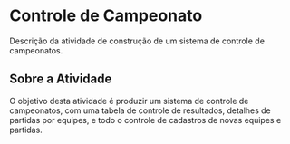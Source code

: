 # Controle de Campeonato

Descrição da atividade de construção de um sistema de controle de campeonatos.

## Sobre a Atividade

O objetivo desta atividade é produzir um sistema de controle de campeonatos, com uma tabela de controle de resultados, detalhes de partidas por equipes, e todo o controle de cadastros de novas equipes e partidas.
